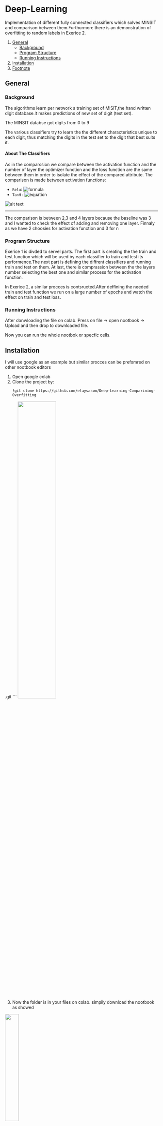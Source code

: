 # Deep-Learning
Implementation of different fully connected classifiers which solves MINSIT and comparison between them.Furthurmore there is an demonstration of overfitting to random labels in Exerice 2.

1. [General](#General)
    - [Background](#background)
    - [Program Structure](https://github.com/elaysason/Deep-Learning-Comparining-Overfitting/blob/main/README.md#program-structure)
    - [Running Instructions](https://github.com/tomershay100/Multiclass-Classification/blob/main/README.md#running-instructions)
2. [Installation](#installation)
3. [Footnote](#footnote)

## General

### Background
The algorithms learn per network a training set of MISIT,the hand written digit database.It makes predictions of new set of digit (test set).

The MINSIT databse got digits from 0 to 9

The various classifiers try to learn the the different characteristics unique to each digit, thus matching the digits in the test set to the digit that best suits it.

#### About The Classifiers
As in the comparssion we compare between the activation function and the number of layer the optimizer function and the loss function are the same between them in order to isolate the effect of the compared attribute. The comparison is made between activation functions:
* ```Relu```: 
![formula](https://render.githubusercontent.com/render/math?math=\color{black}\large{Relu(x)=max(0,x)})	
* ```TanH``` : 
![equation](https://wikimedia.org/api/rest_v1/media/math/render/svg/f8e81902c8d71b06c246769bad0fe17c9cf1efd9)


![alt text](https://i.imgur.com/lTGxBYP.png)
***
The comparison is between 2,3 and 4 layers because the baseline was 3 and I wanted to check the effect of adding and removing one layer. Finnaly as we have 2 choosies for activation function and 3 for n
 
### Program Structure
Exerice 1 is divded to servel parts. The first part is creating the the train and test function which will be used by each classifier to train and test its performence.The next part is defining the diffrent classifiers and running train and test on them. At last, there is comprassion between the the layers number selecting the best one and similar process for the activation function. 

In Exerice 2, a similar procces is contsructed.After deffining the needed train and test function we run on a large number of epochs and watch the effect on train and test loss.

### Running Instructions
After donwloading the file on colab. Press on file -> open nootbook -> Upload and then drop to downloaded file.

Now you can run the whole nootbok or specfic cells.


## Installation
I will use google as an example but similar procces can be prefomred on other nootbook editors
1. Open google colab
2. Clone the project by:
	```
	!git clone https://github.com/elaysason/Deep-Learning-Comparining-Overfitting
.git
	```	
<img src="https://i.imgur.com/GpMGS2t.png" data-canonical-src="https://gyazo.com/eb5c5741b6a9a16c692170a41a49c858.png" width=50% height=50% />

3. Now the folder is in your files on colab. simpily download the nootbook as showed
<img src="https://i.imgur.com/I1P2DOv.png" data-canonical-src="https://gyazo.com/eb5c5741b6a9a16c692170a41a49c858.png" width=30% height=30% />
	

	 
## Footnote:
The paramters which wasn't comppared in Exerice 1 was determinted from the baseline case which was given.
